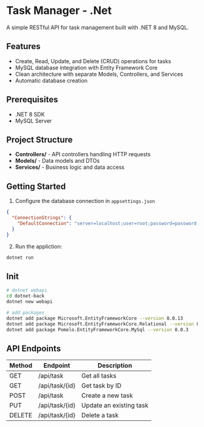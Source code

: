 # Task Manager - .Net
A simple RESTful API for task management built with .NET 8 and MySQL.

## Features

- Create, Read, Update, and Delete (CRUD) operations for tasks
- MySQL database integration with Entity Framework Core
- Clean architecture with separate Models, Controllers, and Services
- Automatic database creation

## Prerequisites

- .NET 8 SDK
- MySQL Server

## Project Structure

- **Controllers/** - API controllers handling HTTP requests
- **Models/** - Data models and DTOs
- **Services/** - Business logic and data access

## Getting Started

1. Configure the database connection in `appsettings.json`
```json
{
  "ConnectionStrings": {
    "DefaultConnection": "server=localhost;user=root;password=password;database=task_manager"
  }
}
```

2. Run the appliction:
```bash
dotnet run
```
## Init
``` bash
# dotnet webapi
cd dotnet-back
dotnet new webapi

# add packages
dotnet add package Microsoft.EntityFrameworkCore --version 8.0.13
dotnet add package Microsoft.EntityFrameworkCore.Relational --version 8.0.13
dotnet add package Pomelo.EntityFrameworkCore.MySql --version 8.0.3
```

## API Endpoints

| Method | Endpoint      | Description         |
|--------|---------------|---------------------|
| GET    | /api/task      | Get all tasks       |
| GET    | /api/task/{id} | Get task by ID      |
| POST   | /api/task      | Create a new task   |
| PUT    | /api/task/{id} | Update an existing task |
| DELETE | /api/task/{id} | Delete a task       |